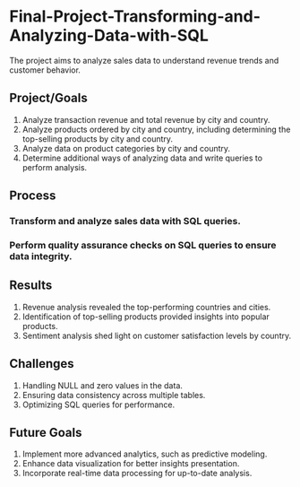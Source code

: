 # Final-Project-Transforming-and-Analyzing-Data-with-SQL

The project aims to analyze sales data to understand revenue trends and customer behavior.


## Project/Goals

1. Analyze transaction revenue and total revenue by city and country.
2. Analyze products ordered by city and country, including determining the top-selling products by city and country.
3. Analyze data on product categories by city and country.
4. Determine additional ways of analyzing data and write queries to perform analysis. 

## Process

### Transform and analyze sales data with SQL queries.

### Perform quality assurance checks on SQL queries to ensure data integrity.

## Results

1. Revenue analysis revealed the top-performing countries and cities.
2. Identification of top-selling products provided insights into popular products.
3. Sentiment analysis shed light on customer satisfaction levels by country.

## Challenges 

1. Handling NULL and zero values in the data.
2. Ensuring data consistency across multiple tables.
3. Optimizing SQL queries for performance.

## Future Goals

1. Implement more advanced analytics, such as predictive modeling.
2. Enhance data visualization for better insights presentation.
3. Incorporate real-time data processing for up-to-date analysis.
